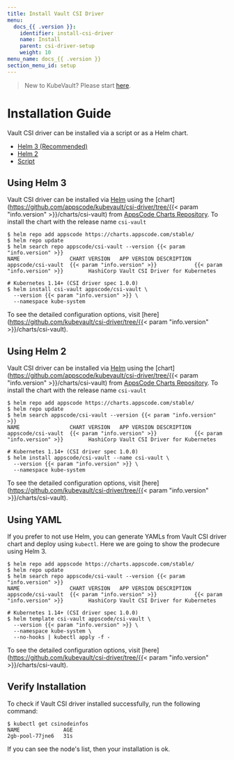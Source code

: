 ```yaml
---
title: Install Vault CSI Driver
menu:
  docs_{{ .version }}:
    identifier: install-csi-driver
    name: Install
    parent: csi-driver-setup
    weight: 10
menu_name: docs_{{ .version }}
section_menu_id: setup
---
```


> New to KubeVault? Please start [here](/docs/concepts/README.md).

# Installation Guide

Vault CSI driver can be installed via a script or as a Helm chart.

<ul class="nav nav-tabs" id="installerTab" role="tablist">
  <li class="nav-item">
    <a class="nav-link active" id="helm3-tab" data-toggle="tab" href="#helm3" role="tab" aria-controls="helm3" aria-selected="true">Helm 3 (Recommended)</a>
  </li>
  <li class="nav-item">
    <a class="nav-link" id="helm2-tab" data-toggle="tab" href="#helm2" role="tab" aria-controls="helm2" aria-selected="false">Helm 2</a>
  </li>
  <li class="nav-item">
    <a class="nav-link" id="script-tab" data-toggle="tab" href="#script" role="tab" aria-controls="script" aria-selected="false">Script</a>
  </li>
</ul>
<div class="tab-content" id="installerTabContent">
  <div class="tab-pane fade show active" id="helm3" role="tabpanel" aria-labelledby="helm3-tab">

## Using Helm 3

Vault CSI driver can be installed via [Helm](https://helm.sh) using the [chart](https://github.com/appscode/kubevault/csi-driver/tree/{{< param "info.version" >}}/charts/csi-vault) from [AppsCode Charts Repository](https://github.com/appscode/charts). To install the chart with the release name `csi-vault`

```console
$ helm repo add appscode https://charts.appscode.com/stable/
$ helm repo update
$ helm search repo appscode/csi-vault --version {{< param "info.version" >}}
NAME                CHART VERSION   APP VERSION DESCRIPTION
appscode/csi-vault  {{< param "info.version" >}}            {{< param "info.version" >}}        HashiCorp Vault CSI Driver for Kubernetes

# Kubernetes 1.14+ (CSI driver spec 1.0.0)
$ helm install csi-vault appscode/csi-vault \
  --version {{< param "info.version" >}} \
  --namespace kube-system
```

To see the detailed configuration options, visit [here](https://github.com/kubevault/csi-driver/tree/{{< param "info.version" >}}/charts/csi-vault).

</div>
<div class="tab-pane fade" id="helm2" role="tabpanel" aria-labelledby="helm2-tab">

## Using Helm 2

Vault CSI driver can be installed via [Helm](https://helm.sh) using the [chart](https://github.com/appscode/kubevault/csi-driver/tree/{{< param "info.version" >}}/charts/csi-vault) from [AppsCode Charts Repository](https://github.com/appscode/charts). To install the chart with the release name `csi-vault`

```console
$ helm repo add appscode https://charts.appscode.com/stable/
$ helm repo update
$ helm search appscode/csi-vault --version {{< param "info.version" >}}
NAME              	CHART VERSION	APP VERSION	DESCRIPTION
appscode/csi-vault	{{< param "info.version" >}}        	{{< param "info.version" >}}      	HashiCorp Vault CSI Driver for Kubernetes

# Kubernetes 1.14+ (CSI driver spec 1.0.0)
$ helm install appscode/csi-vault --name csi-vault \
  --version {{< param "info.version" >}} \
  --namespace kube-system
```

To see the detailed configuration options, visit [here](https://github.com/kubevault/csi-driver/tree/{{< param "info.version" >}}/charts/csi-vault).

</div>
<div class="tab-pane fade" id="script" role="tabpanel" aria-labelledby="script-tab">

## Using YAML

If you prefer to not use Helm, you can generate YAMLs from Vault CSI driver chart and deploy using `kubectl`. Here we are going to show the prodecure using Helm 3.

```console
$ helm repo add appscode https://charts.appscode.com/stable/
$ helm repo update
$ helm search repo appscode/csi-vault --version {{< param "info.version" >}}
NAME                CHART VERSION   APP VERSION DESCRIPTION
appscode/csi-vault  {{< param "info.version" >}}            {{< param "info.version" >}}        HashiCorp Vault CSI Driver for Kubernetes

# Kubernetes 1.14+ (CSI driver spec 1.0.0)
$ helm template csi-vault appscode/csi-vault \
  --version {{< param "info.version" >}} \
  --namespace kube-system \
  --no-hooks | kubectl apply -f -
```

To see the detailed configuration options, visit [here](https://github.com/kubevault/csi-driver/tree/{{< param "info.version" >}}/charts/csi-vault).

</div>
</div>

## Verify  Installation

To check if Vault CSI driver installed successfully, run the following command:

```console
$ kubectl get csinodeinfos
NAME              AGE
2gb-pool-77jne6   31s
```

If you can see the node's list, then your installation is ok.